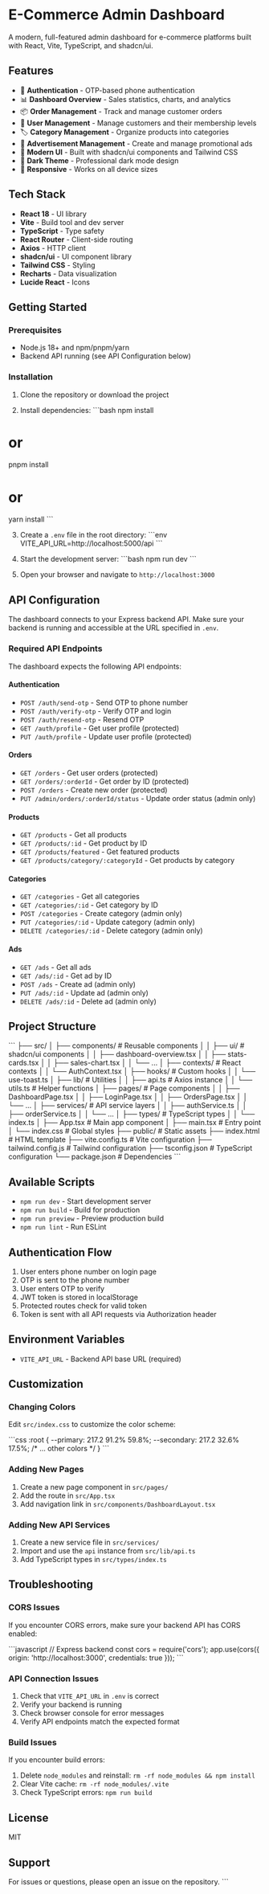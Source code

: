 # E-Commerce Admin Dashboard

A modern, full-featured admin dashboard for e-commerce platforms built with React, Vite, TypeScript, and shadcn/ui.

## Features

- 🔐 **Authentication** - OTP-based phone authentication
- 📊 **Dashboard Overview** - Sales statistics, charts, and analytics
- 📦 **Order Management** - Track and manage customer orders
- 👥 **User Management** - Manage customers and their membership levels
- 🏷️ **Category Management** - Organize products into categories
- 📢 **Advertisement Management** - Create and manage promotional ads
- 🎨 **Modern UI** - Built with shadcn/ui components and Tailwind CSS
- 🌙 **Dark Theme** - Professional dark mode design
- 📱 **Responsive** - Works on all device sizes

## Tech Stack

- **React 18** - UI library
- **Vite** - Build tool and dev server
- **TypeScript** - Type safety
- **React Router** - Client-side routing
- **Axios** - HTTP client
- **shadcn/ui** - UI component library
- **Tailwind CSS** - Styling
- **Recharts** - Data visualization
- **Lucide React** - Icons

## Getting Started

### Prerequisites

- Node.js 18+ and npm/pnpm/yarn
- Backend API running (see API Configuration below)

### Installation

1. Clone the repository or download the project

2. Install dependencies:
\`\`\`bash
npm install
# or
pnpm install
# or
yarn install
\`\`\`

3. Create a `.env` file in the root directory:
\`\`\`env
VITE_API_URL=http://localhost:5000/api
\`\`\`

4. Start the development server:
\`\`\`bash
npm run dev
\`\`\`

5. Open your browser and navigate to `http://localhost:3000`

## API Configuration

The dashboard connects to your Express backend API. Make sure your backend is running and accessible at the URL specified in `.env`.

### Required API Endpoints

The dashboard expects the following API endpoints:

#### Authentication
- `POST /auth/send-otp` - Send OTP to phone number
- `POST /auth/verify-otp` - Verify OTP and login
- `POST /auth/resend-otp` - Resend OTP
- `GET /auth/profile` - Get user profile (protected)
- `PUT /auth/profile` - Update user profile (protected)

#### Orders
- `GET /orders` - Get user orders (protected)
- `GET /orders/:orderId` - Get order by ID (protected)
- `POST /orders` - Create new order (protected)
- `PUT /admin/orders/:orderId/status` - Update order status (admin only)

#### Products
- `GET /products` - Get all products
- `GET /products/:id` - Get product by ID
- `GET /products/featured` - Get featured products
- `GET /products/category/:categoryId` - Get products by category

#### Categories
- `GET /categories` - Get all categories
- `GET /categories/:id` - Get category by ID
- `POST /categories` - Create category (admin only)
- `PUT /categories/:id` - Update category (admin only)
- `DELETE /categories/:id` - Delete category (admin only)

#### Ads
- `GET /ads` - Get all ads
- `GET /ads/:id` - Get ad by ID
- `POST /ads` - Create ad (admin only)
- `PUT /ads/:id` - Update ad (admin only)
- `DELETE /ads/:id` - Delete ad (admin only)

## Project Structure

\`\`\`
├── src/
│   ├── components/          # Reusable components
│   │   ├── ui/             # shadcn/ui components
│   │   ├── dashboard-overview.tsx
│   │   ├── stats-cards.tsx
│   │   ├── sales-chart.tsx
│   │   └── ...
│   ├── contexts/           # React contexts
│   │   └── AuthContext.tsx
│   ├── hooks/              # Custom hooks
│   │   └── use-toast.ts
│   ├── lib/                # Utilities
│   │   ├── api.ts         # Axios instance
│   │   └── utils.ts       # Helper functions
│   ├── pages/              # Page components
│   │   ├── DashboardPage.tsx
│   │   ├── LoginPage.tsx
│   │   ├── OrdersPage.tsx
│   │   └── ...
│   ├── services/           # API service layers
│   │   ├── authService.ts
│   │   ├── orderService.ts
│   │   └── ...
│   ├── types/              # TypeScript types
│   │   └── index.ts
│   ├── App.tsx             # Main app component
│   ├── main.tsx            # Entry point
│   └── index.css           # Global styles
├── public/                 # Static assets
├── index.html              # HTML template
├── vite.config.ts          # Vite configuration
├── tailwind.config.js      # Tailwind configuration
├── tsconfig.json           # TypeScript configuration
└── package.json            # Dependencies
\`\`\`

## Available Scripts

- `npm run dev` - Start development server
- `npm run build` - Build for production
- `npm run preview` - Preview production build
- `npm run lint` - Run ESLint

## Authentication Flow

1. User enters phone number on login page
2. OTP is sent to the phone number
3. User enters OTP to verify
4. JWT token is stored in localStorage
5. Protected routes check for valid token
6. Token is sent with all API requests via Authorization header

## Environment Variables

- `VITE_API_URL` - Backend API base URL (required)

## Customization

### Changing Colors

Edit `src/index.css` to customize the color scheme:

\`\`\`css
:root {
  --primary: 217.2 91.2% 59.8%;
  --secondary: 217.2 32.6% 17.5%;
  /* ... other colors */
}
\`\`\`

### Adding New Pages

1. Create a new page component in `src/pages/`
2. Add the route in `src/App.tsx`
3. Add navigation link in `src/components/DashboardLayout.tsx`

### Adding New API Services

1. Create a new service file in `src/services/`
2. Import and use the `api` instance from `src/lib/api.ts`
3. Add TypeScript types in `src/types/index.ts`

## Troubleshooting

### CORS Issues

If you encounter CORS errors, make sure your backend API has CORS enabled:

\`\`\`javascript
// Express backend
const cors = require('cors');
app.use(cors({
  origin: 'http://localhost:3000',
  credentials: true
}));
\`\`\`

### API Connection Issues

1. Check that `VITE_API_URL` in `.env` is correct
2. Verify your backend is running
3. Check browser console for error messages
4. Verify API endpoints match the expected format

### Build Issues

If you encounter build errors:

1. Delete `node_modules` and reinstall: `rm -rf node_modules && npm install`
2. Clear Vite cache: `rm -rf node_modules/.vite`
3. Check TypeScript errors: `npm run build`

## License

MIT

## Support

For issues or questions, please open an issue on the repository.
\`\`\`

```env file="" isHidden
